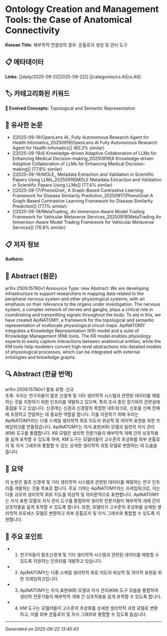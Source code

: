 # Ontology Creation and Management Tools: the Case of Anatomical Connectivity

**Korean Title:** 해부학적 연결성의 경우: 온톨로지 생성 및 관리 도구

## 📋 메타데이터

**Links**: [[daily/2025-09-22|2025-09-22]] [[categories/cs.AI|cs.AI]]

## 🏷️ 카테고리화된 키워드
**🚀 Evolved Concepts**: Topological and Semantic Representation

## 🔗 유사한 논문
- [[2025-09-19/OpenLens AI_ Fully Autonomous Research Agent for Health Infomatics_20250919|OpenLens AI Fully Autonomous Research Agent for Health Infomatics]] (80.3% similar)
- [[2025-09-19/A Knowledge-driven Adaptive Collaboration of LLMs for Enhancing Medical Decision-making_20250919|A Knowledge-driven Adaptive Collaboration of LLMs for Enhancing Medical Decision-making]] (77.8% similar)
- [[2025-09-19/MOLE_ Metadata Extraction and Validation in Scientific Papers Using LLMs_20250919|MOLE Metadata Extraction and Validation in Scientific Papers Using LLMs]] (77.4% similar)
- [[2025-09-17/PhenoGnet_ A Graph-Based Contrastive Learning Framework for Disease Similarity Prediction_20250917|PhenoGnet A Graph-Based Contrastive Learning Framework for Disease Similarity Prediction]] (77.1% similar)
- [[2025-09-19/MetaTrading_ An Immersion-Aware Model Trading Framework for Vehicular Metaverse Services_20250919|MetaTrading An Immersion-Aware Model Trading Framework for Vehicular Metaverse Services]] (76.8% similar)

## 📋 저자 정보

**Authors:** 

## 📄 Abstract (원문)

arXiv:2509.15780v1 Announce Type: new 
Abstract: We are developing infrastructure to support researchers in mapping data related to the peripheral nervous system and other physiological systems, with an emphasis on their relevance to the organs under investigation. The nervous system, a complex network of nerves and ganglia, plays a critical role in coordinating and transmitting signals throughout the body. To aid in this, we have created ApiNATOMY, a framework for the topological and semantic representation of multiscale physiological circuit maps. ApiNATOMY integrates a Knowledge Representation (KR) model and a suite of Knowledge Management (KM) tools. The KR model enables physiology experts to easily capture interactions between anatomical entities, while the KM tools help modelers convert high-level abstractions into detailed models of physiological processes, which can be integrated with external ontologies and knowledge graphs.

## 🔍 Abstract (한글 번역)

arXiv:2509.15780v1 발표 유형: 신규  
초록: 우리는 연구자들이 말초 신경계 및 기타 생리학적 시스템과 관련된 데이터를 매핑하는 것을 지원하기 위한 인프라를 개발하고 있으며, 특히 조사 중인 장기와의 관련성에 중점을 두고 있습니다. 신경계는 신경과 신경절의 복잡한 네트워크로, 신호를 신체 전체에 조정하고 전달하는 데 중요한 역할을 합니다. 이를 지원하기 위해 우리는 ApiNATOMY라는 다중 스케일 생리학적 회로 지도의 위상적 및 의미적 표현을 위한 프레임워크를 만들었습니다. ApiNATOMY는 지식 표현(KR) 모델과 일련의 지식 관리(KM) 도구를 통합합니다. KR 모델은 생리학 전문가들이 해부학적 개체 간의 상호작용을 쉽게 포착할 수 있도록 하며, KM 도구는 모델러들이 고수준의 추상화를 외부 온톨로지 및 지식 그래프와 통합할 수 있는 상세한 생리학적 과정 모델로 변환하는 데 도움을 줍니다.

## 📝 요약

이 논문은 말초 신경계 및 기타 생리학적 시스템과 관련된 데이터를 매핑하는 연구 인프라를 개발하는 것을 목표로 합니다. 주요 기여는 ApiNATOMY라는 프레임워크로, 이는 다중 규모의 생리학적 회로 지도를 위상적 및 의미론적으로 표현합니다. ApiNATOMY는 지식 표현 모델과 지식 관리 도구를 통합하여 생리학 전문가들이 해부학적 개체 간의 상호작용을 쉽게 포착할 수 있도록 합니다. 또한, 모델러가 고수준의 추상화를 상세한 생리학적 프로세스 모델로 변환하고 외부 온톨로지 및 지식 그래프와 통합할 수 있도록 지원합니다.

## 🎯 주요 포인트

- 1. 연구자들이 말초신경계 및 기타 생리학적 시스템과 관련된 데이터를 매핑할 수 있도록 지원하는 인프라를 개발하고 있습니다.

- 2. ApiNATOMY는 다중 스케일 생리학적 회로 지도의 위상적 및 의미적 표현을 위한 프레임워크입니다.

- 3. ApiNATOMY는 지식 표현(KR) 모델과 지식 관리(KM) 도구 모음을 통합하여 생리학 전문가들이 해부학적 개체 간 상호작용을 쉽게 포착할 수 있도록 합니다.

- 4. KM 도구는 모델러들이 고수준의 추상화를 상세한 생리학적 과정 모델로 변환하고, 이를 외부 온톨로지 및 지식 그래프와 통합할 수 있도록 돕습니다.

---

*Generated on 2025-09-22 13:45:43*